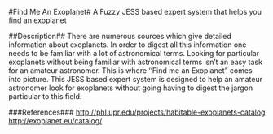 
#Find Me An Exoplanet#
A Fuzzy JESS based expert system that helps you find an exoplanet 

##Description##
There are numerous sources which give detailed information about exoplanets. In order to digest all this information one needs to be familiar with a lot of astronomical terms. Looking for particular exoplanets without being familiar with astronomical terms isn’t an easy task for an amateur astronomer. This is where ‘’Find me an Exoplanet” comes into picture. This JESS based expert system is designed to help an amateur astronomer look for exoplanets without going having to digest the jargon particular to this field.

###References###
http://phl.upr.edu/projects/habitable-exoplanets-catalog<br>
http://exoplanet.eu/catalog/
